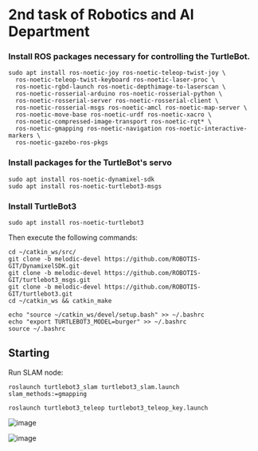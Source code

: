 # 2nd task of Robotics and AI Department

### Install ROS packages necessary for controlling the TurtleBot.

```
sudo apt install ros-noetic-joy ros-noetic-teleop-twist-joy \
  ros-noetic-teleop-twist-keyboard ros-noetic-laser-proc \
  ros-noetic-rgbd-launch ros-noetic-depthimage-to-laserscan \
  ros-noetic-rosserial-arduino ros-noetic-rosserial-python \
  ros-noetic-rosserial-server ros-noetic-rosserial-client \
  ros-noetic-rosserial-msgs ros-noetic-amcl ros-noetic-map-server \
  ros-noetic-move-base ros-noetic-urdf ros-noetic-xacro \
  ros-noetic-compressed-image-transport ros-noetic-rqt* \
  ros-noetic-gmapping ros-noetic-navigation ros-noetic-interactive-markers \
  ros-noetic-gazebo-ros-pkgs
```

### Install packages for the TurtleBot's servo

```
sudo apt install ros-noetic-dynamixel-sdk
sudo apt install ros-noetic-turtlebot3-msgs
```

### Install TurtleBot3

```
sudo apt install ros-noetic-turtlebot3
```

Then execute the following commands:

```
cd ~/catkin_ws/src/
git clone -b melodic-devel https://github.com/ROBOTIS-GIT/DynamixelSDK.git
git clone -b melodic-devel https://github.com/ROBOTIS-GIT/turtlebot3_msgs.git
git clone -b melodic-devel https://github.com/ROBOTIS-GIT/turtlebot3.git
cd ~/catkin_ws && catkin_make
```
```
echo "source ~/catkin_ws/devel/setup.bash" >> ~/.bashrc
echo "export TURTLEBOT3_MODEL=burger" >> ~/.bashrc
source ~/.bashrc
```

## Starting 

Run SLAM node:
```
roslaunch turtlebot3_slam turtlebot3_slam.launch slam_methods:=gmapping
```
```
roslaunch turtlebot3_teleop turtlebot3_teleop_key.launch
```

![image](https://github.com/amf17/RosTask2/assets/139582388/b6eae6fe-7c6e-419b-bdb1-ffe1a99978ea)


![image](https://github.com/amf17/RosTask2/assets/139582388/a1b2cb8c-52a4-46f4-96ef-9a28f12a35d2)
